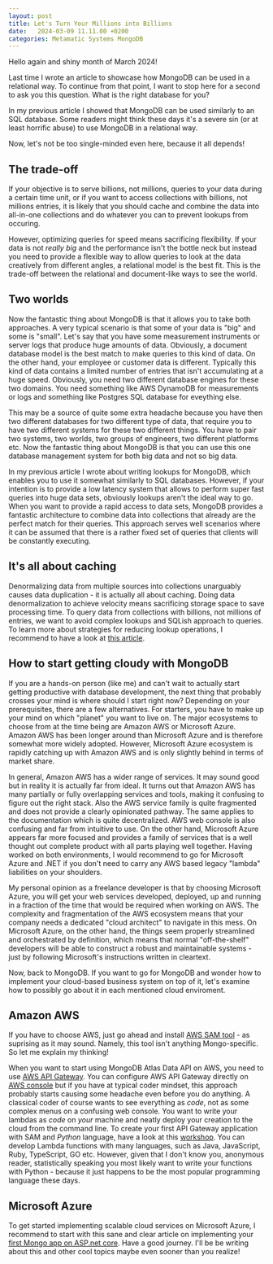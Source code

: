 ```yaml
---
layout: post
title: Let's Turn Your Millions into Billions
date:   2024-03-09 11.11.00 +0200
categories: Metamatic Systems MongoDB 
---
```


Hello again and shiny month of March 2024! 

Last time I wrote an article to showcase how MongoDB can be used in a relational way. To continue from that point,
I want to stop here for a second to ask you this question. What is the right database for you?

In my previous article I showed that MongoDB can be used similarly to an SQL
database. Some readers might think these days it's a severe sin (or at least horrific abuse) to use MongoDB in a relational
way. 

Now, let's not be too single-minded even here, because it all depends!

## The trade-off

If your objective is to serve billions, not millions, queries to your data during a certain time unit, or
if you want to access collections with billions, not millions entries, it is likely that you should cache and combine the data
into all-in-one collections and do whatever you can to prevent lookups from occuring.

However, optimizing queries for speed means sacrificing flexibility. If your data is not *really big* and the
performance isn't the bottle neck but instead you need to provide a flexible way to allow queries to look at the
data creatively from different angles, a relational model is the best fit. This is the trade-off between the
relational and document-like ways to see the world.

## Two worlds 

Now the fantastic thing about MongoDB is that it allows you to take both approaches. A very typical scenario is
that some of your data is "big" and some is "small". Let's say that you have some measurement instruments or server logs
that produce huge amounts of data. Obviously, a document database model is the best match to make queries to this kind of data.
On the other hand, your employee or customer data is different. Typically this kind of data contains a limited number of entries 
that isn't accumulating at a huge speed. Obviously, you need two different database engines for these two
domains. You need something like AWS DynamoDB for measurements or logs and something like Postgres SQL database for eveything
else. 

This may be a source of quite some extra headache because you have then two different databases for two different type of
data, that require you to have two different systems for these two different things. You have to pair two systems, two worlds, 
two groups of engineers, two different platforms etc. Now the fantastic thing about MongoDB is that you can use this one database 
management system for both big data and not so big data. 

In my previous article I wrote about writing lookups for MongoDB, which enables you to use it somewhat similarly to SQL
databases. However, if your intention is to provide a low latency system that allows to perform super fast queries
into huge data sets, obviously lookups aren't the ideal way to go. When you want to provide a rapid access to data sets,
MongoDB provides a fantastic architecture to combine data into collections that already are the perfect match for their queries.
This approach serves well scenarios where it can be assumed that there is a rather fixed set of queries that clients will be 
constantly executing. 

## It's all about caching
Denormalizing data from multiple sources into collections unarguably causes data duplication - it is actually all about caching. 
Doing data denormalization to achieve velocity means sacrificing storage space to save processing time.
To query data from collections with billions, not millions of entries, we want to avoid complex lookups and SQLish approach to queries.
To learn more about strategies for reducing lookup operations, I recommend to have a look at [this article](https://www.mongodb.com/docs/atlas/schema-suggestions/reduce-lookup-operations/).

## How to start getting cloudy with MongoDB
If you are a hands-on person (like me) and can't wait to actually start getting productive with database development, the next 
thing that probably crosses your mind is where should I start right now? Depending on your prerequisites, there are a few alternatives. 
For starters, you have to make up your mind on which "planet" you want to live on. The major ecosystems to choose from at the time
being are Amazon AWS or Microsoft Azure. Amazon AWS has been longer around than Microsoft Azure and is therefore somewhat more widely adopted. However, Microsoft Azure ecosystem is rapidly catching up with Amazon AWS and is only slightly behind in terms of market share. 

In general, Amazon AWS has a wider range of services. It may sound good but in reality it is actually far from ideal. It turns out that
Amazon AWS has many partially or fully overlapping services and tools, making it confusing to figure out the right stack. Also the AWS
service family is quite fragmented and does not provide a clearly opinionated pathway. The same applies to the documentation which is quite
decentralized. AWS web console is also confusing and far from intuitive to use. On the other hand, Microsoft Azure appears far more focused and provides a family of services that is a well thought out complete product with all parts playing well together. Having worked on both environments, I would recommend to go for Microsoft Azure and .NET if you don't need to carry any AWS based legacy "lambda" liabilities on your shoulders.

My personal opinion as a freelance developer is that by choosing Microsoft Azure, you will get your web services developed, deployed, up and running in a fraction of the time that would be required when working on AWS. The complexity and fragmentation of the AWS ecosystem means that your company needs a dedicated "cloud architect" to navigate in this mess. On Microsoft Azure, on the other hand, the things seem properly streamlined and orchestrated by definition, which means that normal "off-the-shelf" developers will be able to construct a robust and maintainable systems - just by following Microsoft's instructions written in cleartext.

Now, back to MongoDB. If you want to go for MongoDB and wonder how to implement your cloud-based business system on top of it, let's examine how to possibly go about it in each mentioned cloud enviroment. 

## Amazon AWS
If you have to choose AWS, just go ahead and install [AWS SAM tool](https://docs.aws.amazon.com/serverless-application-model/latest/developerguide/install-sam-cli.html) - as suprising as it may sound. Namely, this tool isn't anything Mongo-specific. So let me explain my thinking!

When you want to start using MongoDB Atlas Data API on AWS, you need to use [AWS API Gateway](https://aws.amazon.com/api-gateway/).
You can configure AWS API Gateway directly on [AWS console](https://docs.aws.amazon.com/apigateway/latest/developerguide/getting-started.html)
but if you have at typical coder mindset, this approach probably starts causing some headache even before you do anything. 
A classical coder of course wants to see everything as *code*, not as some complex menus on a confusing web console. 
You want to write your lambdas as *code* on *your* machine and neatly deploy your creation to the cloud from the command line. 
To create your first API Gateway application with SAM and *Python* language, have a look at this [workshop](https://catalog.workshops.aws/serverless-app-with-sam/en-US). You can develop Lambda functions with many languages, such as Java, JavaScript, Ruby, TypeScript, GO etc. 
However, given that I don't know you, anonymous reader, statistically speaking you most likely want to write your functions with
Python - because it just happens to be the most popular programming language these days.

## Microsoft Azure
To get started implementing scalable cloud services on Microsoft Azure, I recommend to start with this sane and clear article on implementing your [first Mongo app on ASP.net core](https://learn.microsoft.com/en-us/aspnet/core/tutorials/first-mongo-app). Have a good journey. I'll be be writing about
this and other cool topics maybe even sooner than you realize!

